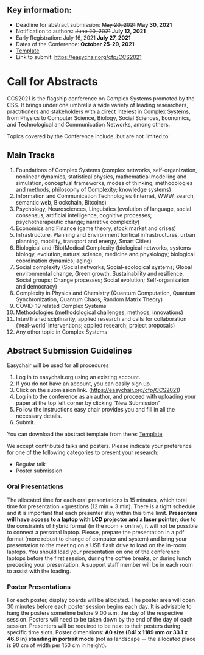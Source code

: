 ## Key information:

- Deadline for abstract submission: ~~May 20, 2021~~  **May 30, 2021**
- Notification to authors: ~~June 20, 2021~~ **July 12, 2021**
- Early Registration: ~~July 16, 2021~~ **July 27, 2021**
- Dates of the Conference:  **October 25-29, 2021**
- [Template](docs/templateccs2021.docx)
- Link to submit: https://easychair.org/cfp/CCS2021
 
# Call for Abstracts

CCS2021 is the flagship conference on Complex Systems promoted by the CSS. It brings under one umbrella a wide variety of leading researchers, practitioners and stakeholders with a direct interest in Complex Systems, from Physics to Computer Science, Biology, Social Sciences, Economics, and Technological and Communication Networks, among others.

Topics covered by the Conference include, but are not limited to:

## Main Tracks

1. Foundations of Complex Systems (complex networks, self-organization, nonlinear dynamics, statistical physics, mathematical modelling and simulation, conceptual frameworks, modes of thinking, methodologies and methods, philosophy of Complexity; knowledge systems)
2. Information and Communication Technologies (Internet, WWW, search, semantic web, Blockchain, Bitcoins)
3. Psychology, Neurosciences, Linguistics (evolution of language, social consensus, artificial intelligence, cognitive processes; psychotherapeutic change; narrative complexity)
4. Economics and Finance (game theory, stock market and crises)
5. Infrastructure, Planning and Environment (critical infrastructures, urban planning, mobility, transport and energy, Smart Cities)
6. Biological and (Bio)Medical Complexity (biological networks, systems biology, evolution, natural science, medicine and physiology; biological coordination dynamics; aging)
7. Social complexity (Social networks, Social-ecological systems; Global environmental change, Green growth, Sustainability and resilience, Social groups; Change processes; Social evolution; Self-organisation and democracy)
8. Complexity in Physics and Chemistry (Quantum Computation, Quantum Synchronization, Quantum Chaos, Random Matrix Theory)
9. COVID-19 related Complex Systems
10. Methodologies (methodological challenges, methods, innovations)
11. Inter/Transdisciplinarity, applied research and calls for collaboration (‘real-world’ interventions; applied research; project proposals) 
12. Any other topic in Complex Systems


 

## Abstract Submission Guidelines

Easychair will be used for all procedures

1. Log in to easychair.org using an existing account.
2. If you do not have an account, you can easily sign up.
3. Click on the submission link. (https://easychair.org/cfp/CCS2021)
4. Log in to the conference as an author, and proceed with uploading your paper at the top left corner by clicking “New Submission”
5. Follow the instructions easy chair provides you and fill in all the necessary details.
6. Submit.

You can download the abstract template from there: [Template](docs/templateccs2021.docx)

We accept contributed talks and posters. Please indicate your preference for one of the following categories to present your research:

- Regular talk
- Poster submission


### Oral Presentations
The allocated time for each oral presentations is 15  minutes, which total time for presentation +questions (12 min + 3 min). There is a tight schedule and it is important that each presenter stay within this time limit. **Presenters will have access to a laptop with LCD projector and a laser pointer**; due to the constraints of hybrid format (in the room + online), it will not be possible to connect a personal laptop. Please, prepare the presentation in a pdf format (more robust to change of computer and system) and bring your presentation to the meeting on a USB flash drive to load on the in-room laptops. You should load your presentation on one of the conference laptops before the first session, during the coffee breaks, or during lunch preceding your presentation. A support staff member will be in each room to assist with the loading.

### Poster Presentations
For each poster, display boards will be allocated. The poster area will open 30 minutes before each poster session begins each day. It is advisable to hang the posters sometime before 9:00 a.m. the day of the respective session. Posters will need to be taken down by the end of the day of each session. Presenters will be required to be next to their posters during specific time slots. Poster dimensions: **A0 size (841 x 1189 mm or 33.1 x 46.8 in) standing in portrait mode** (not as landscape -- the allocated place is 90 cm of width per 150 cm in height).





